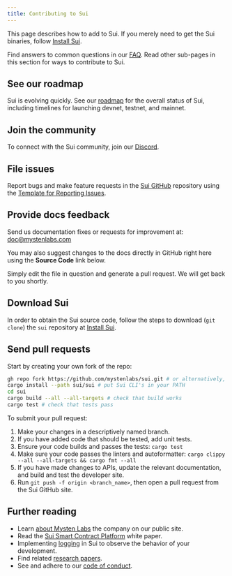 ```yaml
---
title: Contributing to Sui
---
```


This page describes how to add to Sui. If you merely need to get the Sui binaries, follow [Install Sui](../build/install.md).

Find answers to common questions in our [FAQ](../contribute/faq.md). Read other sub-pages in this section for ways to contribute to Sui.

## See our roadmap

Sui is evolving quickly. See our [roadmap](https://github.com/MystenLabs/sui/blob/main/ROADMAP.md) for the
overall status of Sui, including timelines for launching devnet, testnet, and mainnet.

## Join the community

To connect with the Sui community, join our [Discord](https://discord.gg/mysten).

## File issues

Report bugs and make feature requests in the [Sui GitHub](https://github.com/MystenLabs/sui/issues) repository
using the [Template for Reporting Issues](https://github.com/MystenLabs/sui/blob/main/ISSUES.md).

## Provide docs feedback

Send us documentation fixes or requests for improvement at:
doc@mystenlabs.com

You may also suggest changes to the docs directly in GitHub right here using the **Source Code** link below.

Simply edit the file in question and generate a pull request. We will get back to you shortly.

## Download Sui

In order to obtain the Sui source code, follow the steps to download (`git clone`) the `sui` repository
at [Install Sui](../build/install.md#source-code).

## Send pull requests

Start by creating your own fork of the repo:
```bash
gh repo fork https://github.com/mystenlabs/sui.git # or alternatively, clone your fork
cargo install --path sui/sui # put Sui CLI's in your PATH
cd sui
cargo build --all --all-targets # check that build works
cargo test # check that tests pass
```

To submit your pull request:

1. Make your changes in a descriptively named branch.
2. If you have added code that should be tested, add unit tests.
3. Ensure your code builds and passes the tests: `cargo test`
4. Make sure your code passes the linters and autoformatter: `cargo clippy --all --all-targets && cargo fmt --all`
5. If you have made changes to APIs, update the relevant documentation, and build and test the developer site.
6. Run `git push -f origin <branch_name>`, then open a pull request from the Sui GitHub site.

## Further reading

* Learn [about Mysten Labs](https://mystenlabs.com/) the company on our public site.
* Read the [Sui Smart Contract Platform](../../paper/sui.pdf) white paper.
* Implementing [logging](../contribute/observability.md) in Sui to observe the behavior of your development.
* Find related [research papers](../contribute/research-papers.md).
* See and adhere to our [code of conduct](../contribute/code-of-conduct.md).
